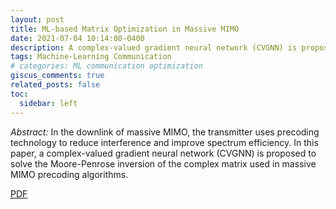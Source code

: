 ```yaml
---
layout: post
title: ML-based Matrix Optimization in Massive MIMO
date: 2021-07-04 10:14:00-0400
description: A complex-valued gradient neural network (CVGNN) is proposed to solve the Moore-Penrose inversion of complex matrices.
tags: Machine-Learning Communication
# categories: ML communication optimization
giscus_comments: true
related_posts: false
toc:
  sidebar: left
---
```


_Abstract:_ In the downlink of massive MIMO, the transmitter uses precoding technology to reduce interference and improve spectrum efficiency. In this paper, a complex-valued gradient neural network (CVGNN) is proposed to solve the Moore-Penrose inversion of the complex matrix used in massive MIMO precoding algorithms.

[PDF](https://wyzhao030.github.io/assets/pdf/ML_Matrix_Optimization_MIMO.pdf)